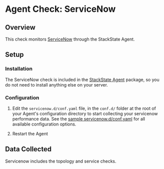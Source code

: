 # Agent Check: ServiceNow

## Overview

This check monitors [ServiceNow][1] through the StackState Agent.

## Setup

### Installation

The ServiceNow check is included in the [StackState Agent][2] package, so you do not
need to install anything else on your server.

### Configuration

1. Edit the `servicenow.d/conf.yaml` file, in the `conf.d/` folder at the root of your
   Agent's configuration directory to start collecting your servicenow performance data.
   See the [sample servicenow.d/conf.yaml][2] for all available configuration options.

2. Restart the Agent

## Data Collected

Servicenow includes the topology and service checks.

[1]: https://www.servicenow.com/
[2]: https://github.com/StackVista/stackstate-agent-integrations/blob/master/servicenow/stackstate_checks/servicenow/data/conf.yaml.example
